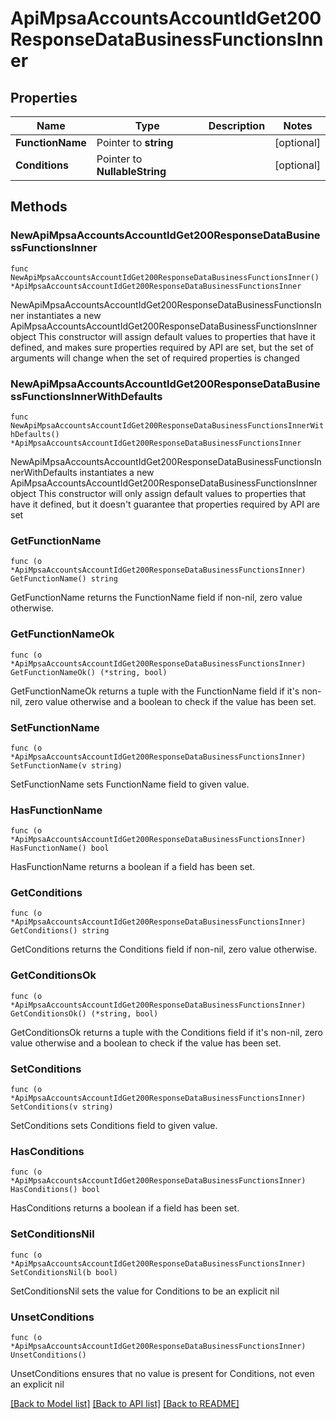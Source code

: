 # ApiMpsaAccountsAccountIdGet200ResponseDataBusinessFunctionsInner

## Properties

Name | Type | Description | Notes
------------ | ------------- | ------------- | -------------
**FunctionName** | Pointer to **string** |  | [optional] 
**Conditions** | Pointer to **NullableString** |  | [optional] 

## Methods

### NewApiMpsaAccountsAccountIdGet200ResponseDataBusinessFunctionsInner

`func NewApiMpsaAccountsAccountIdGet200ResponseDataBusinessFunctionsInner() *ApiMpsaAccountsAccountIdGet200ResponseDataBusinessFunctionsInner`

NewApiMpsaAccountsAccountIdGet200ResponseDataBusinessFunctionsInner instantiates a new ApiMpsaAccountsAccountIdGet200ResponseDataBusinessFunctionsInner object
This constructor will assign default values to properties that have it defined,
and makes sure properties required by API are set, but the set of arguments
will change when the set of required properties is changed

### NewApiMpsaAccountsAccountIdGet200ResponseDataBusinessFunctionsInnerWithDefaults

`func NewApiMpsaAccountsAccountIdGet200ResponseDataBusinessFunctionsInnerWithDefaults() *ApiMpsaAccountsAccountIdGet200ResponseDataBusinessFunctionsInner`

NewApiMpsaAccountsAccountIdGet200ResponseDataBusinessFunctionsInnerWithDefaults instantiates a new ApiMpsaAccountsAccountIdGet200ResponseDataBusinessFunctionsInner object
This constructor will only assign default values to properties that have it defined,
but it doesn't guarantee that properties required by API are set

### GetFunctionName

`func (o *ApiMpsaAccountsAccountIdGet200ResponseDataBusinessFunctionsInner) GetFunctionName() string`

GetFunctionName returns the FunctionName field if non-nil, zero value otherwise.

### GetFunctionNameOk

`func (o *ApiMpsaAccountsAccountIdGet200ResponseDataBusinessFunctionsInner) GetFunctionNameOk() (*string, bool)`

GetFunctionNameOk returns a tuple with the FunctionName field if it's non-nil, zero value otherwise
and a boolean to check if the value has been set.

### SetFunctionName

`func (o *ApiMpsaAccountsAccountIdGet200ResponseDataBusinessFunctionsInner) SetFunctionName(v string)`

SetFunctionName sets FunctionName field to given value.

### HasFunctionName

`func (o *ApiMpsaAccountsAccountIdGet200ResponseDataBusinessFunctionsInner) HasFunctionName() bool`

HasFunctionName returns a boolean if a field has been set.

### GetConditions

`func (o *ApiMpsaAccountsAccountIdGet200ResponseDataBusinessFunctionsInner) GetConditions() string`

GetConditions returns the Conditions field if non-nil, zero value otherwise.

### GetConditionsOk

`func (o *ApiMpsaAccountsAccountIdGet200ResponseDataBusinessFunctionsInner) GetConditionsOk() (*string, bool)`

GetConditionsOk returns a tuple with the Conditions field if it's non-nil, zero value otherwise
and a boolean to check if the value has been set.

### SetConditions

`func (o *ApiMpsaAccountsAccountIdGet200ResponseDataBusinessFunctionsInner) SetConditions(v string)`

SetConditions sets Conditions field to given value.

### HasConditions

`func (o *ApiMpsaAccountsAccountIdGet200ResponseDataBusinessFunctionsInner) HasConditions() bool`

HasConditions returns a boolean if a field has been set.

### SetConditionsNil

`func (o *ApiMpsaAccountsAccountIdGet200ResponseDataBusinessFunctionsInner) SetConditionsNil(b bool)`

 SetConditionsNil sets the value for Conditions to be an explicit nil

### UnsetConditions
`func (o *ApiMpsaAccountsAccountIdGet200ResponseDataBusinessFunctionsInner) UnsetConditions()`

UnsetConditions ensures that no value is present for Conditions, not even an explicit nil

[[Back to Model list]](../README.md#documentation-for-models) [[Back to API list]](../README.md#documentation-for-api-endpoints) [[Back to README]](../README.md)



